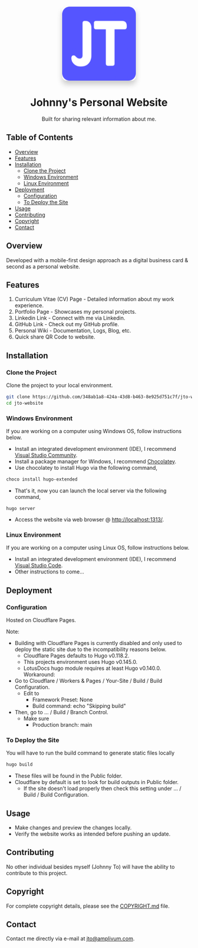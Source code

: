 <div align="center">
  <a href="https://jto.dev">
    <img src="static/favicon/android-chrome-192x192.png"
         alt="Johnny To" 
         width="200"
         style="box-shadow: 0px 10px 15px rgba(0, 0, 0, 0.2); border-radius: 12px;">
  </a>
  <h1>Johnny's Personal Website</h1>
  <p>Built for sharing relevant information about me.</p>
</div>

## Table of Contents

- [Overview](#overview)
- [Features](#features)
- [Installation](#installation)
	- [Clone the Project](#clone-the-project)
	- [Windows Environment](#windows-environment)
	- [Linux Environment](#linux-environment)
- [Deployment](#deployment)
    - [Configuration](#configuration)
    - [To Deploy the Site](#to-deploy-the-site)
- [Usage](#usage)
- [Contributing](#contributing)
- [Copyright](#copyright)
- [Contact](#contact)

## Overview

Developed with a mobile-first design approach as a digital business card & second as a personal website.

## Features

1. Curriculum Vitae (CV) Page - Detailed information about my work experience.
2. Portfolio Page - Showcases my personal projects.
3. Linkedin Link - Connect with me via Linkedin.
4. GitHub Link - Check out my GitHub profile.
5. Personal Wiki - Documentation, Logs, Blog, etc.
6. Quick share QR Code to website.

## Installation

### Clone the Project

Clone the project to your local environment.

```bash
git clone https://github.com/348ab1a8-424a-43d8-b463-8e925d751c7f/jto-website.git
cd jto-website
```

### Windows Environment
If you are working on a computer using Windows OS, follow instructions below.

- Install an integrated development environment (IDE), I recommend [Visual Studio Community](https://visualstudio.microsoft.com/vs/).
- Install a package manager for Windows, I recommend [Chocolatey](https://chocolatey.org/).
- Use chocolatey to install Hugo via the following command,

``` powershell
choco install hugo-extended
```

- That's it, now you can launch the local server via the following command,

```
hugo server
```

- Access the website via web browser @ [http://localhost:1313/](http://localhost:1313/).

### Linux Environment
If you are working on a computer using Linux OS, follow instructions below.

- Install an integrated development environment (IDE), I recommend [Visual Studio Code](https://code.visualstudio.com/).
- Other instructions to come...

## Deployment

### Configuration
Hosted on Cloudflare Pages.

Note:
- Building with Cloudflare Pages is currently disabled and only used to deploy the static site due to the incompatibility reasons below.
    - Cloudflare Pages defaults to Hugo v0.118.2.
    - This projects environment uses Hugo v0.145.0.
    - LotusDocs hugo module requires at least Hugo v0.140.0.
Workaround:
- Go to Cloudflare / Workers & Pages / Your-Site / Build / Build Configuration.
    - Edit to
        - Framework Preset: None
        - Build command: echo "Skipping build"
- Then, go to ... / Build / Branch Control.
    - Make sure
        - Production branch: main

### To Deploy the Site

You will have to run the build command to generate static files locally
``` powershell
hugo build
```
- These files will be found in the Public folder.
- Cloudflare by default is set to look for build outputs in Public folder.
    - If the site doesn't load properly then check this setting under ... / Build / Build Configuration.

## Usage

- Make changes and preview the changes locally.
- Verify the website works as intended before pushing an update.

## Contributing

No other individual besides myself (Johnny To) will have the ability to contribute to this project.

## Copyright

For complete copyright details, please see the [COPYRIGHT.md](COPYRIGHT.md) file.

## Contact

Contact me directly via e-mail at [jto@amplivum.com](mailto:jto@amplivum.com?subject=Hello%20from%20GitHub).